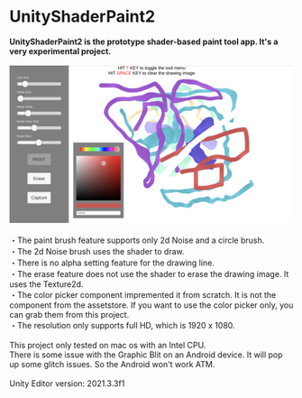 # UnityShaderPaint2
<b>UnityShaderPaint2 is the prototype shader-based paint tool app. It's a very experimental project.</b><br><br>
![Screenshot](screen.png)
<br>
<br>
・The paint brush feature supports only 2d Noise and a circle brush.<br>
・The 2d Noise brush uses the shader to draw.<br>
・There is no alpha setting feature for the drawing line. <br>
・The erase feature does not use the shader to erase the drawing image. It uses the Texture2d.<br>
・The color picker component impremented it from scratch. It is not the component from the assetstore. If you want to use the color picker only, you can grab them from this project.<br>
・The resolution only supports full HD, which is 1920 x 1080.<br>
<br>
This project only tested on mac os with an Intel CPU.<br>
There is some issue with the Graphic Blit on an Android device. It will pop up some glitch issues. So the Android won't work ATM.<br>
<br>
Unity Editor version: 2021.3.3f1

